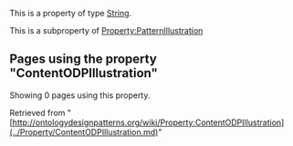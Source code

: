 This is a property of type [String](../Type/String.md "Type:String").


This is a subproperty of [Property:PatternIllustration](../Property/PatternIllustration.md "Property:PatternIllustration")




  


## Pages using the property "ContentODPIllustration"


Showing 0 pages using this property.



Retrieved from "[http://ontologydesignpatterns.org/wiki/Property:ContentODPIllustration](../Property/ContentODPIllustration.md)"